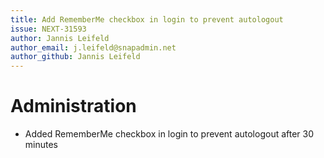 ```yaml
---
title: Add RememberMe checkbox in login to prevent autologout
issue: NEXT-31593
author: Jannis Leifeld
author_email: j.leifeld@snapadmin.net
author_github: Jannis Leifeld
---
```

# Administration
* Added RememberMe checkbox in login to prevent autologout after 30 minutes
